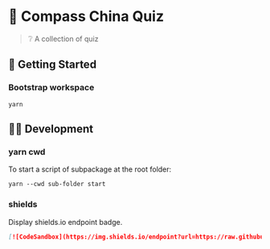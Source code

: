 # 🧭 Compass China Quiz

> ❔ A collection of quiz

## 🚀 Getting Started

### Bootstrap workspace

```shell
yarn
```

## 🧑‍💻 Development

### yarn cwd

To start a script of subpackage at the root folder:

```shell
yarn --cwd sub-folder start
```

### shields

Display shields.io endpoint badge.

```md
[![CodeSandbox](https://img.shields.io/endpoint?url=https://raw.githubusercontent.com/CompassChina/quiz/main/csb.json)](https://githubbox.com/CompassChina/quiz/tree/main/_quiz_folder_)
```
